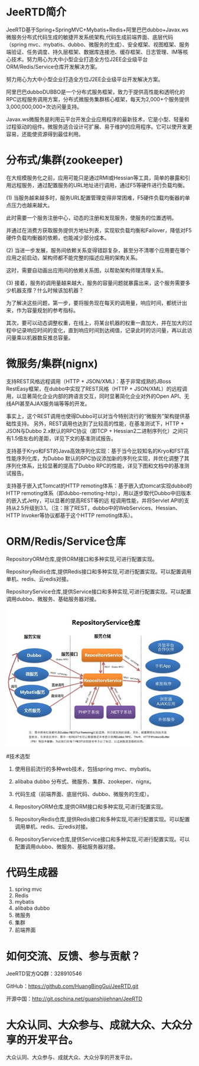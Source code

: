 # JeeRTD简介
 JeeRTD基于Spring+SpringMVC+Mybatis+Redis+阿里巴巴dubbo+Javax.ws微服务分布式代码生成的敏捷开发系统架构,代码生成前端界面、底层代码（spring mvc、mybatis、dubbo、微服务的生成）、安全框架、视图框架、服务端验证、任务调度、持久层框架、数据库连接池、缓存框架、日志管理、IM等核心技术。努力用心为大中小型企业打造全方位J2EE企业级平台ORM/Redis/Service仓库开发解决方案。

 努力用心为大中小型企业打造全方位J2EE企业级平台开发解决方案。

 阿里巴巴dubboDUBBO是一个分布式服务框架，致力于提供高性能和透明化的RPC远程服务调用方案，分布式微服务集群核心框架，每天为2,000+个服务提供3,000,000,000+次访问量支持。

 Javax.ws微服务是利用云平台开发企业应用程序的最新技术，它是小型、轻量和过程驱动的组件。微服务适合设计可扩展、易于维护的应用程序。它可以使开发更容易，还能使资源得到最佳利用。

# 分布式/集群(zookeeper)
  在大规模服务化之前，应用可能只是通过RMI或Hessian等工具，简单的暴露和引用远程服务，通过配置服务的URL地址进行调用，通过F5等硬件进行负载均衡。

(1) 当服务越来越多时，服务URL配置管理变得非常困难，F5硬件负载均衡器的单点压力也越来越大。

此时需要一个服务注册中心，动态的注册和发现服务，使服务的位置透明。

并通过在消费方获取服务提供方地址列表，实现软负载均衡和Failover，降低对F5硬件负载均衡器的依赖，也能减少部分成本。

(2) 当进一步发展，服务间依赖关系变得错踪复杂，甚至分不清哪个应用要在哪个应用之前启动，架构师都不能完整的描述应用的架构关系。

这时，需要自动画出应用间的依赖关系图，以帮助架构师理清理关系。

(3) 接着，服务的调用量越来越大，服务的容量问题就暴露出来，这个服务需要多少机器支撑？什么时候该加机器？

为了解决这些问题，第一步，要将服务现在每天的调用量，响应时间，都统计出来，作为容量规划的参考指标。

其次，要可以动态调整权重，在线上，将某台机器的权重一直加大，并在加大的过程中记录响应时间的变化，直到响应时间到达阀值，记录此时的访问量，再以此访问量乘以机器数反推总容量。


# 微服务/集群(nignx)
  支持REST风格远程调用（HTTP + JSON/XML)：基于非常成熟的JBoss RestEasy框架，在dubbo中实现了REST风格（HTTP + JSON/XML）的远程调用，以显著简化企业内部的跨语言交互，同时显著简化企业对外的Open API、无线API甚至AJAX服务端等等的开发。

事实上，这个REST调用也使得Dubbo可以对当今特别流行的“微服务”架构提供基础性支持。 另外，REST调用也达到了比较高的性能，在基准测试下，HTTP + JSON与Dubbo 2.x默认的RPC协议（即TCP + Hessian2二进制序列化）之间只有1.5倍左右的差距，详见下文的基准测试报告。

支持基于Kryo和FST的Java高效序列化实现：基于当今比较知名的Kryo和FST高性能序列化库，为Dubbo 默认的RPC协议添加新的序列化实现，并优化调整了其序列化体系，比较显著的提高了Dubbo RPC的性能，详见下图和文档中的基准测试报告。

支持基于嵌入式Tomcat的HTTP remoting体系：基于嵌入式tomcat实现dubbo的 HTTP remoting体系（即dubbo-remoting-http），用以逐步取代Dubbo中旧版本的嵌入式Jetty，可以显著的提高REST等的远 程调用性能，并将Servlet API的支持从2.5升级到3.1。（注：除了REST，dubbo中的WebServices、Hessian、HTTP Invoker等协议都基于这个HTTP remoting体系）。

# ORM/Redis/Service仓库

RepositoryORM仓库,提供ORM接口和多种实现,可进行配置实现。

RepositoryRedis仓库,提供Redis接口和多种实现,可进行配置实现。可以配置调用单机、redis、云redis对接。

RepositoryService仓库,提供Service接口和多种实现,可进行配置实现。可以配置调用dubbo、微服务、基础服务器对接。

<img alt="微服务" class="md_relative_url" src="./RepositoryService.jpg">

#技术选型
1.	使用目前流行的多种web技术，包括spring mvc、mybatis。

2.	alibaba dubbo 分布式、微服务、集群、zookeper、nignx。

3.	代码生成（前端界面、底层代码、dubbo、微服务的生成）。

4.	RepositoryORM仓库,提供ORM接口和多种实现,可进行配置实现。

5.	RepositoryRedis仓库,提供Redis接口和多种实现,可进行配置实现。可以配置调用单机、redis、云redis对接。

6.	RepositoryService仓库,提供Service接口和多种实现,可进行配置实现。可以配置调用dubbo、微服务、基础服务器对接。

# 代码生成器
1.	spring mvc
2.	Redis
3.	mybatis
4.	alibaba dubbo
5.	微服务
6.	集群
7.	前端界面

# 如何交流、反馈、参与贡献？

JeeRTD官方QQ群：328910546

GitHub：https://github.com/HuangBingGui/JeeRTD.git

开源中国：http://git.oschina.net/guanshijiehnan/JeeRTD


# 大众认同、大众参与、成就大众、大众分享的开发平台。

大众认同、大众参与、成就大众、大众分享的开发平台。

